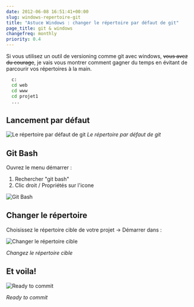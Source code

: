 ```yaml
---
date: 2012-06-08 16:51:41+00:00
slug: windows-repertoire-git
title: "Astuce Windows : changer le répertoire par défaut de git"
page_title: git & windows
changefreq: monthly
priority: 0.4
---
```


Si vous utilisez un outil de versioning comme git avec windows, <del>vous avez du courage</del>, je vais vous montrer comment gagner du temps en évitant de parcourir vos répertoires à la main.

~~~zsh
  c:
  cd web
  cd www
  cd projet1
  ...
~~~

## Lancement par défaut

![Le répertoire par défaut de git](blog/legacy/2012/06/1.default.jpg?raw=true)
_Le répertoire par défaut de git_

## Git Bash

Ouvrez le menu démarrer :

1. Rechercher "git bash"
2. Clic droit / Propriétés sur l'icone

![Git Bash](blog/legacy/2012/06/2.gitBash.jpg?raw=true)


## Changer le répertoire

Choisissez le répertoire cible de votre projet -> Démarrer dans :

![Changer le répertoire cible](blog/legacy/2012/06/3.changeURL.jpg?raw=true)

_Changez le répertoire cible_

## Et voila!

![Ready to commit](blog/legacy/2012/06/4.newRoot.jpg?raw=true)

_Ready to commit_

